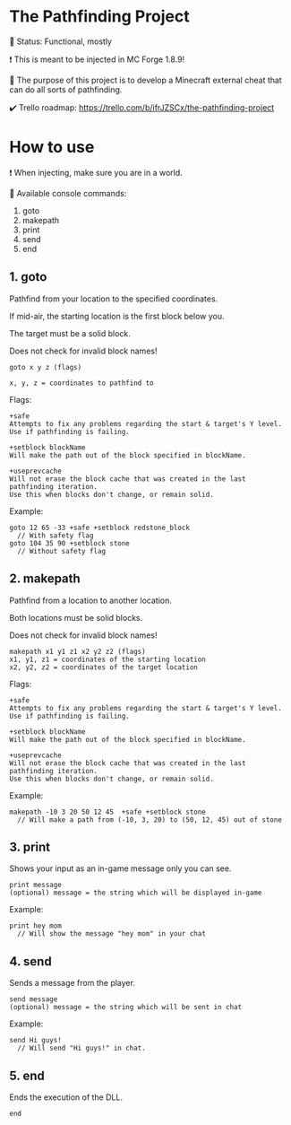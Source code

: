 # The Pathfinding Project

🔡 Status: Functional, mostly

❗ This is meant to be injected in MC Forge 1.8.9!

🤔 The purpose of this project is to develop a Minecraft external cheat that can do all sorts of pathfinding.

✔️ Trello roadmap: https://trello.com/b/ifrJZSCx/the-pathfinding-project

# How to use

❗ When injecting, make sure you are in a world.

🧰 Available console commands:
  1. goto
  2. makepath
  3. print
  4. send
  5. end

## 1. goto

Pathfind from your location to the specified coordinates.

If mid-air, the starting location is the first block below you.

The target must be a solid block.

Does not check for invalid block names!

```
goto x y z (flags)

x, y, z = coordinates to pathfind to
```

Flags:
```
+safe
Attempts to fix any problems regarding the start & target's Y level.
Use if pathfinding is failing.

+setblock blockName
Will make the path out of the block specified in blockName.

+useprevcache
Will not erase the block cache that was created in the last pathfinding iteration.
Use this when blocks don't change, or remain solid.
```

Example:
```
goto 12 65 -33 +safe +setblock redstone_block
  // With safety flag
goto 104 35 90 +setblock stone
  // Without safety flag
```

## 2. makepath

Pathfind from a location to another location.

Both locations must be solid blocks.

Does not check for invalid block names!

```
makepath x1 y1 z1 x2 y2 z2 (flags)
x1, y1, z1 = coordinates of the starting location
x2, y2, z2 = coordinates of the target location
```

Flags:
```
+safe
Attempts to fix any problems regarding the start & target's Y level.
Use if pathfinding is failing.

+setblock blockName
Will make the path out of the block specified in blockName.

+useprevcache
Will not erase the block cache that was created in the last pathfinding iteration.
Use this when blocks don't change, or remain solid.
```

Example:
```
makepath -10 3 20 50 12 45  +safe +setblock stone
  // Will make a path from (-10, 3, 20) to (50, 12, 45) out of stone
```

## 3. print

Shows your input as an in-game message only you can see.

```
print message
(optional) message = the string which will be displayed in-game
```

Example:
```
print hey mom
  // Will show the message "hey mom" in your chat
```

## 4. send

Sends a message from the player.

```
send message
(optional) message = the string which will be sent in chat
```

Example:
```
send Hi guys!
  // Will send "Hi guys!" in chat.
```

## 5. end

Ends the execution of the DLL.

```
end
```
